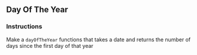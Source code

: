 ## Day Of The Year

### Instructions

Make a `dayOfTheYear` functions that takes a date
and returns the number of days since the first day of that year
